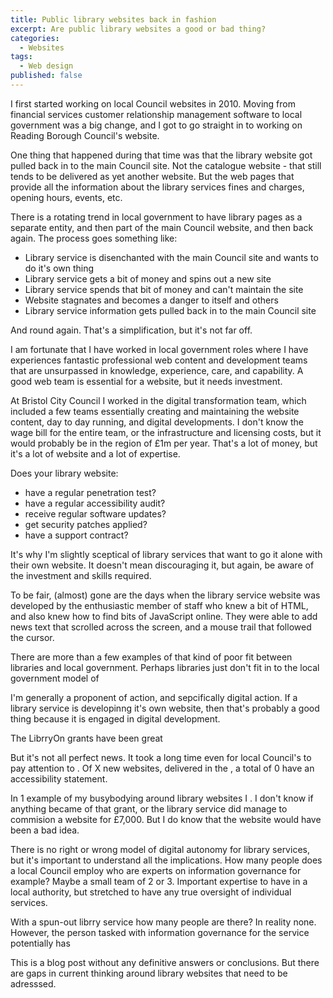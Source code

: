 ```yaml
---
title: Public library websites back in fashion
excerpt: Are public library websites a good or bad thing?
categories:
  - Websites
tags:
  - Web design
published: false
---
```


I first started working on local Council websites in 2010. Moving from financial services customer relationship management software to local government was a big change, and I got to go straight in to working on Reading Borough Council's website.

One thing that happened during that time was that the library website got pulled back in to the main Council site. Not the catalogue website - that still tends to be delivered as yet another website. But the web pages that provide all the information about the library services fines and charges, opening hours, events, etc.

There is a rotating trend in local government to have library pages as a separate entity, and then part of the main Council website, and then back again. The process goes something like:

- Library service is disenchanted with the main Council site and wants to do it's own thing
- Library service gets a bit of money and spins out a new site
- Library service spends that bit of money and can't maintain the site
- Website stagnates and becomes a danger to itself and others
- Library service information gets pulled back in to the main Council site

And round again. That's a simplification, but it's not far off.

I am fortunate that I have worked in local government roles where I have experiences fantastic professional web content and development teams that are unsurpassed in knowledge, experience, care, and capability. A good web team is essential for a website, but it needs investment.

At Bristol City Council I worked in the digital transformation team, which included a few teams essentially creating and maintaining the website content, day to day running, and digital developments. I don't know the wage bill for the entire team, or the infrastructure and licensing costs, but it would probably be in the region of £1m per year. That's a lot of money, but it's a lot of website and a lot of expertise.

Does your library website:

- have a regular penetration test?
- have a regular accessibility audit?
- receive regular software updates?
- get security patches applied?
- have a support contract?

It's why I'm slightly sceptical of library services that want to go it alone with their own website. It doesn't mean discouraging it, but again, be aware of the investment and skills required.

To be fair, (almost) gone are the days when the library service website was developed by the enthusiastic member of staff who knew a bit of HTML, and also knew how to find bits of JavaScript online. They were able to add news text that scrolled across the screen, and a mouse trail that followed the cursor.

There are more than a few examples of that kind of poor fit between libraries and local government. Perhaps libraries just don't fit in to the local government model of

I'm generally a proponent of action, and sepcifically digital action. If a library service is developinng it's own website, then that's probably a good thing because it is engaged in digital development.

The LibrryOn grants have been great

But it's not all perfect news. It took a long time even for local Council's to pay attention to . Of X new websites, delivered in the , a total of 0 have an accessibility statement.

In 1 example of my busybodying around library websites I . I don't know if anything became of that grant, or the library service did manage to commision a website for £7,000. But I do know that the website would have been a bad idea.

There is no right or wrong model of digital autonomy for library services, but it's important to understand all the implications. How many people does a local Council employ who are experts on information governance for example? Maybe a small team of 2 or 3. Important expertise to have in a local authority, but stretched to have any true oversight of individual services.

With a spun-out librry service how many people are there? In reality none. However, the person tasked with information governance for the service potentially has

This is a blog post without any definitive answers or conclusions. But there are gaps in current thinking around library websites that need to be adresssed.
